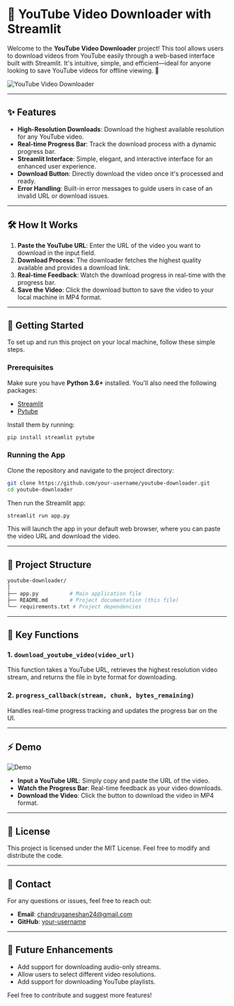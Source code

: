 # 🎥 YouTube Video Downloader with Streamlit

Welcome to the **YouTube Video Downloader** project! This tool allows users to download videos from YouTube easily through a web-based interface built with Streamlit. It's intuitive, simple, and efficient—ideal for anyone looking to save YouTube videos for offline viewing. 🚀

![YouTube Video Downloader](https://upload.wikimedia.org/wikipedia/commons/b/b8/YouTube_Logo_2017.svg)

---

## ✨ Features

- **High-Resolution Downloads**: Download the highest available resolution for any YouTube video.
- **Real-time Progress Bar**: Track the download process with a dynamic progress bar.
- **Streamlit Interface**: Simple, elegant, and interactive interface for an enhanced user experience.
- **Download Button**: Directly download the video once it's processed and ready.
- **Error Handling**: Built-in error messages to guide users in case of an invalid URL or download issues.

---

## 🛠️ How It Works

1. **Paste the YouTube URL**: Enter the URL of the video you want to download in the input field.
2. **Download Process**: The downloader fetches the highest quality available and provides a download link.
3. **Real-time Feedback**: Watch the download progress in real-time with the progress bar.
4. **Save the Video**: Click the download button to save the video to your local machine in MP4 format.

---

## 🚀 Getting Started

To set up and run this project on your local machine, follow these simple steps.

### Prerequisites

Make sure you have **Python 3.6+** installed. You'll also need the following packages:

- [Streamlit](https://streamlit.io)
- [Pytube](https://pytube.io)

Install them by running:

```bash
pip install streamlit pytube
```

### Running the App

Clone the repository and navigate to the project directory:

```bash
git clone https://github.com/your-username/youtube-downloader.git
cd youtube-downloader
```

Then run the Streamlit app:

```bash
streamlit run app.py
```

This will launch the app in your default web browser, where you can paste the video URL and download the video.

---

## 📂 Project Structure

```bash
youtube-downloader/
│
├── app.py          # Main application file
├── README.md       # Project documentation (this file)
└── requirements.txt # Project dependencies
```

---

## 🎯 Key Functions

### 1. `download_youtube_video(video_url)`
This function takes a YouTube URL, retrieves the highest resolution video stream, and returns the file in byte format for downloading.

### 2. `progress_callback(stream, chunk, bytes_remaining)`
Handles real-time progress tracking and updates the progress bar on the UI.

---

## ⚡ Demo

![Demo](https://upload.wikimedia.org/wikipedia/commons/thumb/4/49/YouTube_down_arrow.png/320px-YouTube_down_arrow.png)

- **Input a YouTube URL**: Simply copy and paste the URL of the video.
- **Watch the Progress Bar**: Real-time feedback as your video downloads.
- **Download the Video**: Click the button to download the video in MP4 format.

---

## 📄 License

This project is licensed under the MIT License. Feel free to modify and distribute the code.

---

## 📧 Contact

For any questions or issues, feel free to reach out:

- **Email**: chandruganeshan24@gmail.com
- **GitHub**: [your-username](https://github.com/chandru-g24)

---

## 🌟 Future Enhancements

- Add support for downloading audio-only streams.
- Allow users to select different video resolutions.
- Add support for downloading YouTube playlists.

Feel free to contribute and suggest more features!
